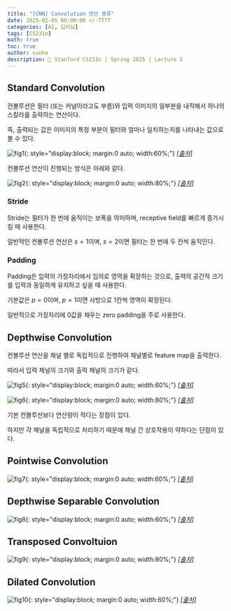 ```yaml
---
title: "[CNN] Convolution 연산 종류"
date: 2025-02-05 00:00:00 +/-TTTT
categories: [AI, 딥러닝]
tags: [CS231n]
math: true
toc: true
author: sunho
description: 📖 Stanford CS231n | Spring 2025 | Lecture 1
---
```


## Standard Convolution

컨볼루션은 필터 (또는 커널이라고도 부름)와 입력 이미지의 일부분을 내적해서 하나의 스칼라를 출력하는 연산이다.

즉, 출력되는 값은 이미지의 특정 부분이 필터와 얼마나 일치하는지를 나타내는 값으로 볼 수 있다.

![fig1](dl/Conv-1.png){: style="display:block; margin:0 auto; width:60%;"}
_[[출처]](https://sotudy.tistory.com/10)_

컨볼루션 연산이 진행되는 방식은 아래와 같다.

![fig2](dl/Conv-2.gif){: style="display:block; margin:0 auto; width:80%;"}
_[[출처]](https://medium.com/@mokeam/2d-image-convolution-267fa2ac8197)_

### Stride

Stride는 필터가 한 번에 움직이는 보폭을 의미하며, receptive field를 빠르게 증가시킬 때 사용한다.

일반적인 컨볼루션 연산은 $s=1$이며, $s=2$이면 필터는 한 번에 두 칸씩 움직인다.

### Padding

Padding은 입력의 가장자리에서 임의로 영역을 확장하는 것으로, 출력의 공간적 크기를 입력과 동일하게 유지하고 싶을 때 사용한다.

기본값은 $p=0$이며, $p=1$이면 사방으로 1칸씩 영역이 확장된다.

일반적으로 가장자리에 0값을 채우는 zero padding을 주로 사용한다.

## Depthwise Convolution

컨볼루션 연산을 채널 별로 독립적으로 진행하여 채널별로 feature map을 출력한다.

따라서 입력 채널의 크기와 출력 채널의 크기가 같다.

![fig5](dl/Conv-5.png){: style="display:block; margin:0 auto; width:60%;"}
_[[출처]](https://medium.com/@zurister/depth-wise-convolution-and-depth-wise-separable-convolution-37346565d4ec)_

![fig6](dl/Conv-6.png){: style="display:block; margin:0 auto; width:80%;"}
_[[출처]](https://medium.com/@zurister/depth-wise-convolution-and-depth-wise-separable-convolution-37346565d4ec)_

기본 컨볼루션보다 연산량이 적다는 장점이 있다.

하지만 각 채널을 독립적으로 처리하기 때문에 채널 간 상호작용이 약하다는 단점이 있다.

## Pointwise Convolution

![fig7](dl/Conv-7.png){: style="display:block; margin:0 auto; width:60%;"}
_[[출처]](https://sotudy.tistory.com/10)_

## Depthwise Separable Convolution

![fig8](dl/Conv-8.png){: style="display:block; margin:0 auto; width:60%;"}
_[[출처]](https://sotudy.tistory.com/10)_

## Transposed Convoltuion

![fig9](dl/Conv-9.gif){: style="display:block; margin:0 auto; width:80%;"}
_[[출처]](https://medium.com/apache-mxnet/transposed-convolutions-explained-with-ms-excel-52d13030c7e8)_

## Dilated Convolution

![fig10](dl/Conv-10.png){: style="display:block; margin:0 auto; width:60%;"}
_[[출처]](https://peerj.com/articles/cs-2056/)_
